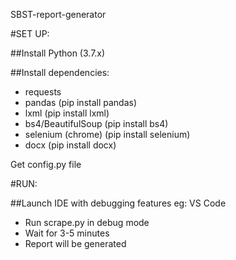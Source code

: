SBST-report-generator

#SET UP: 

##Install Python (3.7.x) 


##Install dependencies: 
- requests 
- pandas (pip install pandas)
- lxml (pip install lxml)
- bs4/BeautifulSoup (pip install bs4)
- selenium (chrome) (pip install selenium) 
- docx (pip install docx) 


Get config.py file 

#RUN:

##Launch IDE with debugging features eg: VS Code 
- Run scrape.py in debug mode 
- Wait for 3-5 minutes 
- Report will be generated 
